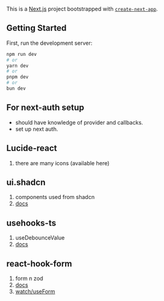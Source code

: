 This is a [Next.js](https://nextjs.org) project bootstrapped with [`create-next-app`](https://nextjs.org/docs/app/api-reference/cli/create-next-app).

## Getting Started

First, run the development server:

```bash
npm run dev
# or
yarn dev
# or
pnpm dev
# or
bun dev
```


## For next-auth setup
    
* should have knowledge of provider and callbacks.
* set up next auth.

## Lucide-react
1. there are many icons (available here)

## ui.shadcn
1. components used from shadcn
2. [docs](https://ui.shadcn.com/docs/components)

## usehooks-ts
1. useDebounceValue
2. [docs](https://usehooks-ts.com/react-hook/use-debounce-value)
    
## react-hook-form
1. form n zod
2. [docs](https://www.react-hook-form.com/get-started)
3. [watch/useForm](https://react-hook-form.com/docs/useform/watch)
     
    


